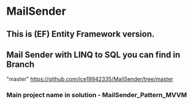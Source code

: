 # MailSender

## This is (EF) Entity Framework version.

## Mail Sender with LINQ to SQL you can find in Branch
"master" https://github.com/ice19942335/MailSender/tree/master

### Main project name in solution - MailSender_Pattern_MVVM
